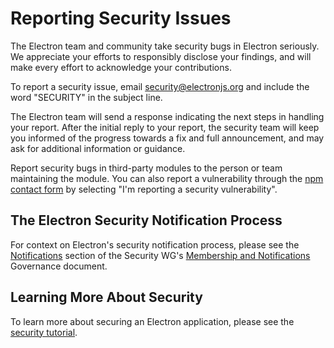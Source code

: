 # Reporting Security Issues

The Electron team and community take security bugs in Electron seriously. We appreciate your efforts to responsibly disclose your findings, and will make every effort to acknowledge your contributions.

To report a security issue, email [security@electronjs.org](mailto:security@electronjs.org) and include the word "SECURITY" in the subject line.

The Electron team will send a response indicating the next steps in handling your report. After the initial reply to your report, the security team will keep you informed of the progress towards a fix and full announcement, and may ask for additional information or guidance.

Report security bugs in third-party modules to the person or team maintaining the module. You can also report a vulnerability through the [npm contact form](https://www.npmjs.com/support) by selecting "I'm reporting a security vulnerability".

## The Electron Security Notification Process

For context on Electron's security notification process, please see the [Notifications](https://github.com/electron/governance/blob/master/wg-security/membership-and-notifications.md#notifications) section of the Security WG's [Membership and Notifications](https://github.com/electron/governance/blob/master/wg-security/membership-and-notifications.md) Governance document.

## Learning More About Security
To learn more about securing an Electron application, please see the [security tutorial](docs/tutorial/security.md).
